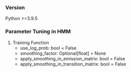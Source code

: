 ### Version
Python >=3.9.5

### Parameter Tuning in HMM
1. Training Function
    - use_log_prob: bool = False
    - smoothing_factor: Optional[float] = None
    - apply_smoothing_in_emission_matrix: bool = False
    - apply_smoothing_in_transition_matrix: bool = False